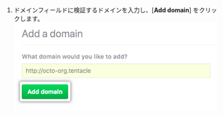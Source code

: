 1. ドメインフィールドに検証するドメインを入力し、[**Add domain**] をクリックします。 ![[Add a domain] フィールド](/assets/images/help/organizations/add-domain-field.png)